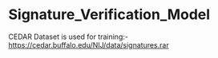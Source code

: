 # Signature_Verification_Model
CEDAR Dataset is used for training:-
https://cedar.buffalo.edu/NIJ/data/signatures.rar
